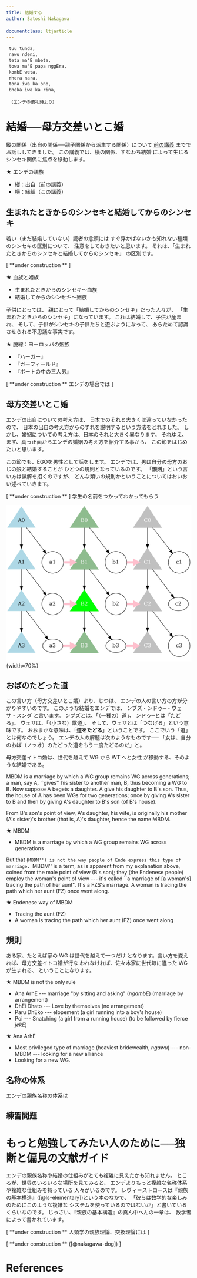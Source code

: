 ```yaml
---
title: 結婚する
author: Satoshi Nakagawa

documentclass: ltjarticle
---
```

    
     tuu tunda,
     nawu ndeni,
     teta ma'E mbeta,
     towa ma'E papa nggEra,
     kombE weta,
     rhera nara,
     tona iwa ka ono,
     bheka iwa ka rina,

     （エンデの儀礼詩より）


# 結婚──母方交差いとこ婚

 縦の関係（出自の関係──親子関係から派生する関係）について
[前の講義](descend.md)
まででお話ししてきました。
この講義では、横の関係、すなわち結婚
によって生じるシンセキ関係に焦点を移動します。

<!-- BEGIN:LIST -->

★ エンデの親族

- 縦：出自（前の講義）
- 横：縁組（この講義）

<!-- END:LIST -->


## 生まれたときからのシンセキと結婚してからのシンセキ

 若い（まだ結婚していない）読者の念頭には
すぐ浮かばないかも知れない種類のシンセキの区別について、
注意をしておきたいと思います。
それは、「生まれたときからのシンセキと結婚してからのシンセキ」
の区別です。

[ **under construction **  ]

<!-- BEGIN:LIST -->
★ 血族と姻族

- 生まれたときからのシンセキ〜血族
- 結婚してからのシンセキ〜姻族

<!-- END:LIST -->

 子供にとっては、
親にとって「結婚してからのシンセキ」だった人々が、
「生まれたときからのシンセキ」になっています。
これは結婚して、子供が産まれ、
そして、子供がシンセキの子供たちと遊ぶようになって、
あらためて認識させられる不思議な事実です。

<!-- BEGIN:LIST -->
★ 脱線：ヨーロッパの姻族

- 『ハーガー』
- 『ガーフィールド』
- 『ボートの中の三人男』

<!-- END:LIST -->

 [ **under construction ** エンデの場合では ]

## 母方交差いとこ婚

 エンデの出自についての考え方は、
日本でのそれと大きくは違っていなかったので、
日本の出自の考え方からのずれを説明するという方法をとれました。
しかし、婚姻についての考え方は、日本のそれと大きく異なります。
それゆえ、まず、真っ正面からエンデの婚姻の考え方を紹介する事から、
この節をはじめたいと思います。

 この節でも、EGOを男性として話をします。
エンデでは、男は自分の母方のおじの娘と結婚することが
ひとつの規則となっているのです。
「**規則**」という言い方は誤解を招くのですが、
どんな類いの規則かということについてはおいおい述べていきます。

 [ **under construction **  ] 学生の名前をつかってわかってもらう

![母方交叉イトコ婚](dot/mbdm.jpg){width=70%}

<!--
+--------+     +--------+
|        |     |        |
m        f === m        f
|              |
+--------+     +--------+
|        |     |        |
m        f === m        f
|              |
+--------+     +--------+
|        |     |        |
m        f === m        f
-->


## おばのたどった道

 この言い方（母方交差いとこ婚）より、じつは、
エンデの人の言い方の方が分かりやすいのです。
このような結婚をエンデでは、
ンブズ・ンドゥ─・ウェサ・スンダ
と言います。
ンブズとは、「（一種の）道」、
ンドゥ─とは「たどる」、
ウェサは、「（小さな）獣道」、
そして、ウェサとは「つなげる」という意味です。
おおまかな意味は、「**道をたどる**」ということです。
ここでいう「道」とは何なのでしょう。
エンデの人の解題は次のようなものです──
「女は、自分のおば（ノッオ）のたどった道をもう一度たどるのだ」と。

 母方交差イトコ婚は、世代を越えて WG から WT へと女性
が移動する、そのような結婚である。

 MBDM is a marriage by which a WG group
remains WG across generations;
a man, say A, ``gives'' his sister to another man,
B, thus becoming a WG to B.
Now suppose A begets a daughter.
A give his daughter to B's son.
Thus, the house of A has been WGs for two
generations;
once by giving A's sister to B and
then by giving A's daughter to B's son (of B's
house).

 From B's son's point of view, 
A's daughter, his wife, is originally
his mother (A's sister)'s brother (that is, A)'s
daughter, hence the name MBDM.

<!-- BEGIN:LIST -->
★ MBDM

- MBDM is a marriage by which a WG group
	remains WG across generations

<!-- END:LIST -->

 But that (``MBDM'') is not the way
people of Ende express this
type of marriage.
``MBDM'' is a term, as is apparent from
my explanation above, 
coined from the male point of view (B's son);
they (the Endenese people) employ the woman's
point of view ---
it's called ``a marriage of [a woman's] tracing
the path of her aunt''.
It's a FZS's marriage.
A woman is tracing the path which her
aunt (FZ) once went along.

<!-- BEGIN:LIST -->
★ Endenese way of MBDM

- Tracing the aunt (FZ)
- A woman is tracing the path which her
	aunt (FZ) once went along

<!-- END:LIST -->

## 規則

 ある家、たとえば家の WG は世代を越えて一つだけ
となります。言い方を変えれば、母方交差イトコ婚が行な
われなければ、佐々木家に世代毎に違った WG が生まれる、
ということになります。

<!-- BEGIN:LIST -->
★ MBDM is not the only rule

- Ana ArhE --- marriage "by
	sitting and asking" (*ngambE*) (marriage by
	arrangement)
- DhEi Dhato --- Love by themselves (no
	arrangement) 
- Paru DhEko --- elopement (a girl
	running into a boy's house)
- Poi --- Snatching (a girl from a
	running house) (to be followed by fierce *jekE*)

<!-- END:LIST -->

<!-- BEGIN:LIST -->
★ Ana ArhE

- Most privileged type of marriage
	(heaviest bridewealth, *ngawu*) ---
	non-MBDM --- looking for a new alliance
- Looking for a new WG.

<!-- END:LIST -->

## 名称の体系

 エンデの親族名称の体系は

## 練習問題

# もっと勉強してみたい人のために──独断と偏見の文献ガイド

 エンデの親族名称や結婚の仕組みがとても複雑に見えたかも知れません。
ところが、世界のいろいろな場所を見てみると、
エンデよりもっと複雑な名称体系や複雑な仕組みを持っている
人々がいるのです。
レヴィ＝ストロースは『親族の基本構造』([@ls-elementary])という本のなかで、
「彼らは数学的な楽しみのためにこのような複雑な
システムを使っているのではないか」と書いているくらいなのです。
じっさい、『親族の基本構造』の真ん中へんの一章は、
数学者によって書かれています。

 [ **under construction ** 人類学の親族理論、交換理論には ]

 [ **under construction ** ([@nakagawa-dog]) ]


# References

